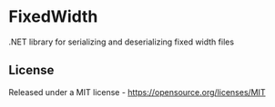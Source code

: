 # FixedWidth
.NET library for serializing and deserializing fixed width files

## License
Released under a MIT license - https://opensource.org/licenses/MIT
